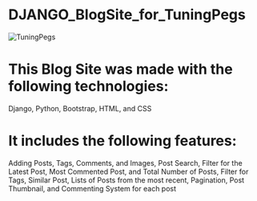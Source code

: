 # DJANGO_BlogSite_for_TuningPegs
![TuningPegs](https://user-images.githubusercontent.com/105762453/217690514-e85e2840-d292-49fb-9b11-0164e4177c23.png)
# This Blog Site was made with the following technologies:
Django, 
Python, 
Bootstrap, 
HTML, and 
CSS
# It includes the following features:
Adding Posts, Tags, Comments, and Images, 
Post Search, 
Filter for the Latest Post, Most Commented Post, and Total Number of Posts, 
Filter for Tags, 
Similar Post, 
Lists of Posts from the most recent, 
Pagination, 
Post Thumbnail, and
Commenting System for each post
